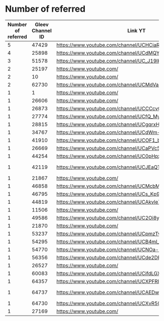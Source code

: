 # Number of referred

| Number of referred | Gleev Channel ID | Link YT | Status | Subscribers YT |
| --- | --- | --- | --- | --- |
| 5 | 47429 | https://www.youtube.com/channel/UCHCiaRsqvtMriZlVxYMP5ig | Diamond | 1430000 |
| 4 | 25898 | https://www.youtube.com/channel/UCdMQYqkC9fE7Dn3CnAiU2OA | Bronze | 1130 |
| 3 | 51578 | https://www.youtube.com/channel/UC_J19lKignAGeeQE8LRkVwQ | Gold | 128000 |
| 2 | 25197 | https://www.youtube.com/ | 0 |  |
| 2 | 10 | https://www.youtube.com/ | 0 |  |
| 2 | 62730 | https://www.youtube.com/channel/UCMdVacSOgVTjrRiRU1D1RTg | Gold | 1330000 |
| 1 | 1 | https://www.youtube.com/ | 0 |  |
| 1 | 26606 | https://www.youtube.com/ | 0 |  |
| 1 | 26873 | https://www.youtube.com/channel/UCCCcvO8nyuClolGVMSu5_uw | Bronze | 3930 |
| 1 | 27774 | https://www.youtube.com/channel/UCfQ_MypG9WTf9lTuRvm3T_w | Bronze | 5370 |
| 1 | 28815 | https://www.youtube.com/channel/UCgqrxHVTyXHf4H9rCBESjxg | Bronze | 128 |
| 1 | 34767 | https://www.youtube.com/channel/UCdWm-19iAtvkoiKXZR-b2Zw | Rejected | 1 |
| 1 | 41910 | https://www.youtube.com/channel/UCOF1_bCVWjXimuDOQG-3AgA | Bronze | 1800 |
| 1 | 26669 | https://www.youtube.com/channel/UCaPVc5uD9O6eLeORhP1c-7w | Bronze | 2290 |
| 1 | 44254 | https://www.youtube.com/channel/UC0pHpxSt_4gd63WylQL0cVQ | Diamond | 1280000 |
| 1 | 42119 | https://www.youtube.com/channel/UCJEaQTR8pAwlIfwD-J-o7Ew | Opted Out | 1160 |
| 1 | 21867 | https://www.youtube.com/ | 0 |  |
| 1 | 46858 | https://www.youtube.com/channel/UCMcbMfwk0qXiLzHraqq1xhg | Bronze | 16100 |
| 1 | 46795 | https://www.youtube.com/channel/UCs_Kp9UGz4LSOyTFAzpSjCQ | Silver | 3960 |
| 1 | 44819 | https://www.youtube.com/channel/UCAkvle7016gUmxIqMH45qkw | Silver | 13400 |
| 1 | 11506 | https://www.youtube.com/ | 0 |  |
| 1 | 49586 | https://www.youtube.com/channel/UC2Oi8yBsxqgcjz1CQ1_1rsg | Bronze | 162 |
| 1 | 21870 | https://www.youtube.com/ | 0 |  |
| 1 | 53237 | https://www.youtube.com/channel/UCpmzTvNtiCd6HKeaLQJ2teA | Bronze | 64200 |
| 1 | 54295 | https://www.youtube.com/channel/UCB4mI_cQ_Phpuohhfw_FTOg | Bronze | 1780 |
| 1 | 54770 | https://www.youtube.com/channel/UCNOa-cO16ghIbnFnReO5zEQ | Diamond | 430000 |
| 1 | 56356 | https://www.youtube.com/channel/UCde2DPV1y3SKNmnoSsZTUMg | Bronze | 51600 |
| 1 | 26527 | https://www.youtube.com/ | 0 |  |
| 1 | 60083 | https://www.youtube.com/channel/UCifdLGX8xW6XYE2uWaHnhbw | Bronze | 1470 |
| 1 | 64357 | https://www.youtube.com/channel/UCXPFRI5oY0iu-dWNq_uhjiA | Bronze | 714 |
| 1 | 64737 | https://www.youtube.com/channel/UCAEDwSJ_F5Ou6xj3S2DpQlg | Opted Out | 8340 |
| 1 | 64730 | https://www.youtube.com/channel/UCXvR50MhaP85AjG8zdJVJ0w | Bronze | 62 |
| 1 | 27169 | https://www.youtube.com/ | 0 |  |